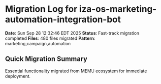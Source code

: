 # Migration Log for iza-os-marketing-automation-integration-bot

**Date**: Sun Sep 28 12:32:46 EDT 2025
**Status**: Fast-track migration completed
**Files**:      480 files migrated
**Pattern**: marketing,campaign,automation

## Quick Migration Summary
Essential functionality migrated from MEMU ecosystem for immediate deployment.
